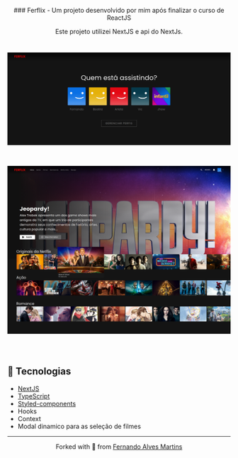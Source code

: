 <p align="center">
### Ferflix - Um projeto desenvolvido por mim após finalizar o curso de ReactJS
</p>
<p align="center">
Este projeto utilizei NextJS e api do NextJs.
</p>

<h1 align="center">
    <img alt="Letmeask" title="Letmeask" src="https://github.com/ferferq/ferflix/blob/main/layout.png" />
</h1>

<h1 align="center">
    <img alt="Letmeask" title="Letmeask" src="https://github.com/ferferq/ferflix/blob/main/layout2.png" />
</h1>

<br>

## 🧪 Tecnologias

- [NextJS](https://nextjs.org/docs/api-reference/next/image)
- [TypeScript](https://www.typescriptlang.org/)
- [Styled-components](https://styled-components.com/)
- Hooks
- Context
- Modal dinamico para as seleção de filmes

---

<p align="center">Forked with 💜 from <a href="https://github.com/ferferq">Fernando Alves Martins</a></p>
